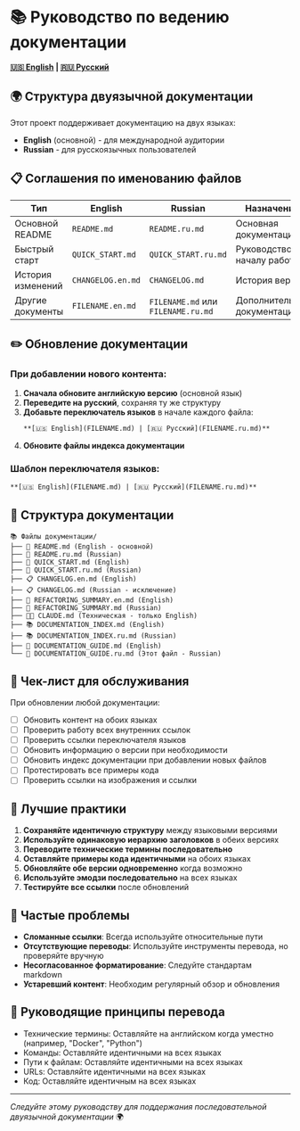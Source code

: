 # 📚 Руководство по ведению документации

**[🇺🇸 English](DOCUMENTATION_GUIDE.md) | [🇷🇺 Русский](DOCUMENTATION_GUIDE.ru.md)**

## 🌍 Структура двуязычной документации

Этот проект поддерживает документацию на двух языках:
- **English** (основной) - для международной аудитории
- **Russian** - для русскоязычных пользователей

## 📋 Соглашения по именованию файлов

| Тип | English | Russian | Назначение |
|-----|---------|---------|------------|
| Основной README | `README.md` | `README.ru.md` | Основная документация |
| Быстрый старт | `QUICK_START.md` | `QUICK_START.ru.md` | Руководство по началу работы |
| История изменений | `CHANGELOG.en.md` | `CHANGELOG.md` | История версий |
| Другие документы | `FILENAME.en.md` | `FILENAME.md` или `FILENAME.ru.md` | Дополнительная документация |

## ✏️ Обновление документации

### При добавлении нового контента:

1. **Сначала обновите английскую версию** (основной язык)
2. **Переведите на русский**, сохраняя ту же структуру
3. **Добавьте переключатель языков** в начале каждого файла:
   ```markdown
   **[🇺🇸 English](FILENAME.md) | [🇷🇺 Русский](FILENAME.ru.md)**
   ```
4. **Обновите файлы индекса документации**

### Шаблон переключателя языков:
```markdown
**[🇺🇸 English](FILENAME.md) | [🇷🇺 Русский](FILENAME.ru.md)**
```

## 📂 Структура документации

```
📚 Файлы документации/
├── 📄 README.md (English - основной)
├── 📄 README.ru.md (Russian)
├── 🚀 QUICK_START.md (English)
├── 🚀 QUICK_START.ru.md (Russian)  
├── 📋 CHANGELOG.en.md (English)
├── 📋 CHANGELOG.md (Russian - исключение)
├── 🔧 REFACTORING_SUMMARY.en.md (English)
├── 🔧 REFACTORING_SUMMARY.md (Russian)
├── 👨‍💻 CLAUDE.md (Техническая - только English)
├── 📚 DOCUMENTATION_INDEX.md (English)
├── 📚 DOCUMENTATION_INDEX.ru.md (Russian)
├── 📖 DOCUMENTATION_GUIDE.md (English)
└── 📖 DOCUMENTATION_GUIDE.ru.md (Этот файл - Russian)
```

## 🔄 Чек-лист для обслуживания

При обновлении любой документации:

- [ ] Обновить контент на обоих языках
- [ ] Проверить работу всех внутренних ссылок
- [ ] Проверить ссылки переключателя языков
- [ ] Обновить информацию о версии при необходимости
- [ ] Обновить индекс документации при добавлении новых файлов
- [ ] Протестировать все примеры кода
- [ ] Проверить ссылки на изображения и ссылки

## 🎯 Лучшие практики

1. **Сохраняйте идентичную структуру** между языковыми версиями
2. **Используйте одинаковую иерархию заголовков** в обеих версиях
3. **Переводите технические термины последовательно**
4. **Оставляйте примеры кода идентичными** на обоих языках
5. **Обновляйте обе версии одновременно** когда возможно
6. **Используйте эмодзи последовательно** на всех языках
7. **Тестируйте все ссылки** после обновлений

## 🚨 Частые проблемы

- **Сломанные ссылки**: Всегда используйте относительные пути
- **Отсутствующие переводы**: Используйте инструменты перевода, но проверяйте вручную  
- **Несогласованное форматирование**: Следуйте стандартам markdown
- **Устаревший контент**: Необходим регулярный обзор и обновления

## 📧 Руководящие принципы перевода

- Технические термины: Оставляйте на английском когда уместно (например, "Docker", "Python")
- Команды: Оставляйте идентичными на всех языках
- Пути к файлам: Оставляйте идентичными на всех языках  
- URLs: Оставляйте идентичными на всех языках
- Код: Оставляйте идентичным на всех языках

---

*Следуйте этому руководству для поддержания последовательной двуязычной документации* 🌍